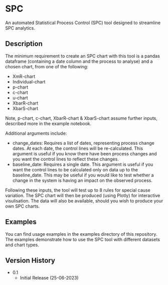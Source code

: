 # SPC
An automated Statistical Process Control (SPC) tool designed to streamline SPC analytics.

## Description

The minimum requirement to create an SPC chart with this tool is a pandas dataframe (containing a date column and the process to analyse) and a chosen chart, from one of the following:

  - XmR-chart
  - Individual-chart
  - p-chart
  - c-chart
  - u-chart
  - XbarR-chart
  - XbarS-chart

Note, p-chart, c-chart, XbarR-chart & XbarS-chart assume further inputs, described more in the example notebook.

Additional arguments include:

- change_dates: Requires a list of dates, representing process change dates. At each date, the control lines will be re-calculated. This argument is useful if you know there have been process changes and you want the control lines to reflect these changes.
- baseline_date: Requires a single date. This argument is useful if you want the control lines to be calculated only on data up to the baseline_date. This may be useful if you would like to test whether a change in the system is having an impact on the observed process.

Following these inputs, the tool will test up to 8 rules for special cause variation. The SPC chart will then be produced (using Plotly) for interactive visulisation. The data will also be available, should you wish to produce your own SPC charts.

## Examples

You can find usage examples in the examples directory of this repository. The examples demonstrate how to use the SPC tool with different datasets and chart types.

## Version History

* 0.1
    * Initial Release (25-06-2023)
